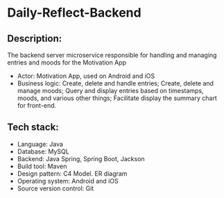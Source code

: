 # Daily-Reflect-Backend

## Description:
The backend server microservice responsible for handling and managing entries and moods for the Motivation App
- Actor: Motivation App, used on Android and iOS
- Business logic: Create, delete and handle entries; Create, delete and manage moods; Query and display entries based on timestamps, moods, and various other things; Facilitate display the summary chart for front-end.
## Tech stack:
- Language: Java
- Database: MySQL
- Backend: Java Spring, Spring Boot, Jackson
- Build tool: Maven
- Design pattern: C4 Model. ER diagram
- Operating system: Android and iOS
- Source version control: Git
